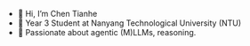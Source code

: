 - 👋 Hi, I’m Chen Tianhe
- 🏫 Year 3 Student at Nanyang Technological University (NTU)
- 🤖 Passionate about agentic (M)LLMs, reasoning.

<!---
CHEN1594/CHEN1594 is a ✨ special ✨ repository because its `README.md` (this file) appears on your GitHub profile.
You can click the Preview link to take a look at your changes.
--->
